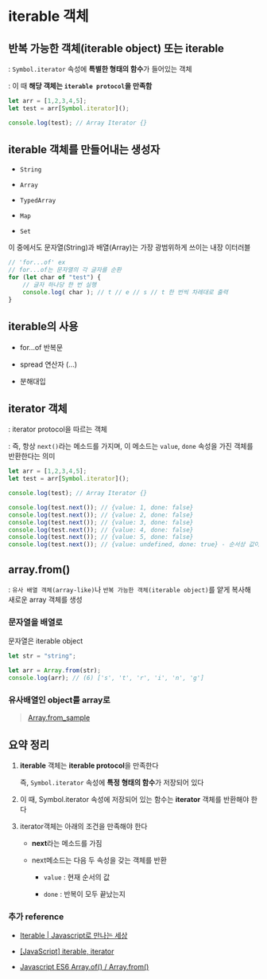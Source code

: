 # iterable 객체

## 반복 가능한 객체(iterable object) 또는 iterable

: `Symbol.iterator` 속성에 **특별한 형태의 함수**가 들어있는 객체

: 이 때 **해당 객체는 `iterable protocol`을 만족함**

```javascript
let arr = [1,2,3,4,5];
let test = arr[Symbol.iterator]();

console.log(test); // Array Iterator {}
```

## iterable 객체를 만들어내는 생성자

- `String`

- `Array`

- `TypedArray`

- `Map`

- `Set`

이 중에서도 문자열(String)과 배열(Array)는 가장 광범위하게 쓰이는 내장 이터러블

```javascript
// 'for...of' ex
// for...of는 문자열의 각 글자를 순환
for (let char of "test") {
    // 글자 하나당 한 번 실행 
    console.log( char ); // t // e // s // t 한 번씩 차례대로 출력
}
```

## iterable의 사용

- for...of 반복문

- spread 연산자 (...)

- 분해대입

## iterator 객체

: iterator protocol을 따르는 객체

: 즉, 항상 `next()`라는 메소드를 가지며, 이 메소드는 `value`, `done` 속성을 가진 객체를 반환한다는 의미

```javascript
let arr = [1,2,3,4,5];
let test = arr[Symbol.iterator]();

console.log(test); // Array Iterator {}

console.log(test.next()); // {value: 1, done: false}
console.log(test.next()); // {value: 2, done: false}
console.log(test.next()); // {value: 3, done: false}
console.log(test.next()); // {value: 4, done: false}
console.log(test.next()); // {value: 5, done: false}
console.log(test.next()); // {value: undefined, done: true} - 순서상 값이 존재하지 않으면 true
```

## array.from()

: `유사 배열 객체(array-like)`나 `반복 가능한 객체(iterable object)`를 얕게 복사해 새로운 array 객체를 생성

### 문자열을 배열로

문자열은 iterable object

```javascript
let str = "string";

let arr = Array.from(str);
console.log(arr); // (6) ['s', 't', 'r', 'i', 'n', 'g']
```

### 유사배열인 object를 array로

> [Array.from_sample](Array.from_sample.html)

## 요약 정리

1. **iterable** 객체는 **iterable protocol**을 만족한다

    즉, `Symbol.iterator` 속성에 **특정 형태의 함수**가 저장되어 있다

2. 이 때, Symbol.iterator 속성에 저장되어 있는 함수는 **iterator** 객체를 반환해야 한다

3. iterator객체는 아래의 조건을 만족해야 한다

    - **next**라는 메소드를 가짐

    - next메소드는 다음 두 속성을 갖는 객체를 반환

        - `value` : 현재 순서의 값

        - `done` : 반복이 모두 끝났는지

### 추가 reference

- [Iterable | Javascript로 만나는 세상](https://helloworldjavascript.net/pages/260-iteration.html)

- [[JavaScript] iterable, iterator](https://jongbeom-dev.tistory.com/139)

- [Javascript ES6 Array.of() / Array.from()](https://medium.com/@bgh3470/javascript-es6-array-of-array-form-99268eb82a2b)
